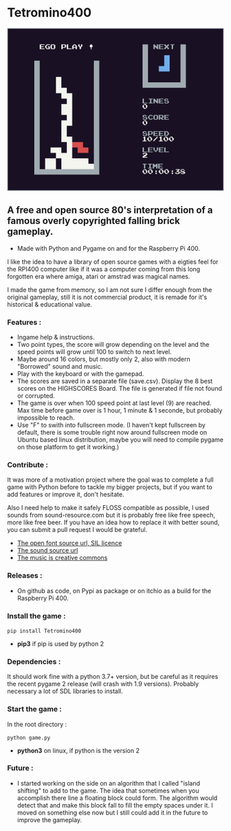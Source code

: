 # Tetromino400

![screenshot](screenshot.png "Tetromino400")


## A free and open source 80's interpretation of a famous overly copyrighted falling brick gameplay.

* Made with Python and Pygame on and for the Raspberry Pi 400.

I like the idea to have a library of open source games with a eigties feel for the RPI400 computer like if it was a computer coming from this long forgotten era where amiga, atari or amstrad was magical names.

I made the game from memory, so I am not sure I differ enough from the original gameplay, still it is not commercial product, it is remade for it's historical & educational value.


### Features :

* Ingame help & instructions.
* Two point types, the score will grow depending on the level and the speed points will grow until 100 to switch to next level. 
* Maybe around 16 colors, but mostly only 2, also with modern "Borrowed" sound and music.
* Play with the keyboard or with the gamepad.
* The scores are saved in a separate file (save.csv). Display the 8 best scores on the HIGHSCORES Board. The file is generated if file not found or corrupted.
* The game is over when 100 speed point at last level (9) are reached. Max time before game over is 1 hour, 1 minute & 1 seconde, but probably impossible to reach.
* Use "F" to swith into fullscreen mode. (I haven't kept fullscreen by default, there is some trouble right now around fullscreen mode on Ubuntu based linux distribution, maybe you will need to compile pygame on those platform to get it working.)


### Contribute :

It was more of a motivation project where the goal was to complete a full game with Python before to tackle my bigger projects, but if you want to add features or improve it, don't hesitate. 

Also I need help to make it safely FLOSS compatible as possible, I used sounds from sound-resource.com but it is probably free like free speech, more like free beer. If you have an idea how to replace it with better sound, you can submit a pull request I would be grateful. 

* [The open font source url, SIL licence](http://www.zone38.net/font/)
* [The sound source url](https://www.sounds-resource.com/pc_computer/tetriszone/sound/586/)
* [The music is creative commons](https://freesound.org/people/deleted_user_4397472/sounds/529737/)


### Releases :

* On github as code, on Pypi as package or on itchio as a build for the Raspberry Pi 400.


### Install the game :

```
pip install Tetromino400
```
* **pip3** if pip is used by python 2


### Dependencies :

It should work fine with a python 3.7+ version, but be careful as it requires the recent pygame 2 release (will crash with 1.9 versions).
Probably necessary a lot of SDL libraries to install.


### Start the game :


In the root directory :

```
python game.py
```
* **python3** on linux, if python is the version 2


### Future : 

* I started working on the side on an algorithm that I called "island shifting" to add to the game. The idea that sometimes when you accomplish there line a floating block could form. The algorithm would detect that and make this block fall to fill the empty spaces under it. I moved on something else now but I still could add it in the future to improve the gameplay.
